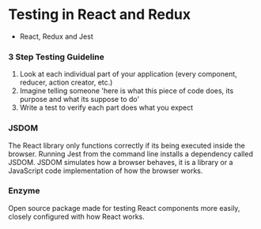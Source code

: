 # Testing in React and Redux

- React, Redux and Jest

### 3 Step Testing Guideline

1. Look at each individual part of your application (every component, reducer, action creator, etc.)
2. Imagine telling someone 'here is what this piece of code does, its purpose and what its suppose to do'
3. Write a test to verify each part does what you expect

### JSDOM

The React library only functions correctly if its being executed inside the browser. Running Jest from the command line installs a dependency called JSDOM. JSDOM simulates how a browser behaves, it is a library or a JavaScript code implementation of how the browser works.

### Enzyme

Open source package made for testing React components more easily, closely configured with how React works.
